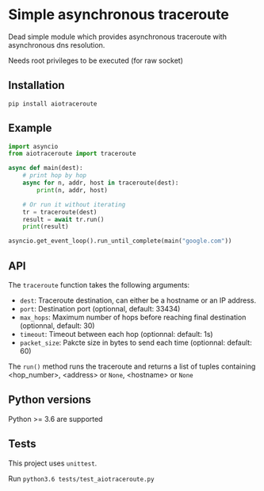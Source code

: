 # Simple asynchronous traceroute

Dead simple module which provides asynchronous traceroute with asynchronous dns resolution.

Needs root privileges to be executed (for raw socket)

## Installation
`pip install aiotraceroute`


## Example

```python
import asyncio
from aiotraceroute import traceroute

async def main(dest):
    # print hop by hop
    async for n, addr, host in traceroute(dest):
        print(n, addr, host)

    # Or run it without iterating
    tr = traceroute(dest)
    result = await tr.run()
    print(result)

asyncio.get_event_loop().run_until_complete(main("google.com"))
```
## API
The `traceroute` function takes the following arguments:
  * `dest`: Traceroute destination, can either be a hostname or an IP address.
  * `port`: Destination port (optionnal, default: 33434)
  * `max_hops`: Maximum number of hops before reaching final destination (optionnal, default: 30)
  * `timeout`: Timeout between each hop (optionnal: default: 1s)
  * `packet_size`: Pakcte size in bytes to send each time (optionnal: default: 60)

The `run()` method runs the traceroute and returns a list of tuples containing \<hop_number\>, \<address\> or `None`, \<hostname\> or `None`
## Python versions
Python >= 3.6 are supported

## Tests

This project uses `unittest`.

Run `python3.6 tests/test_aiotraceroute.py`
